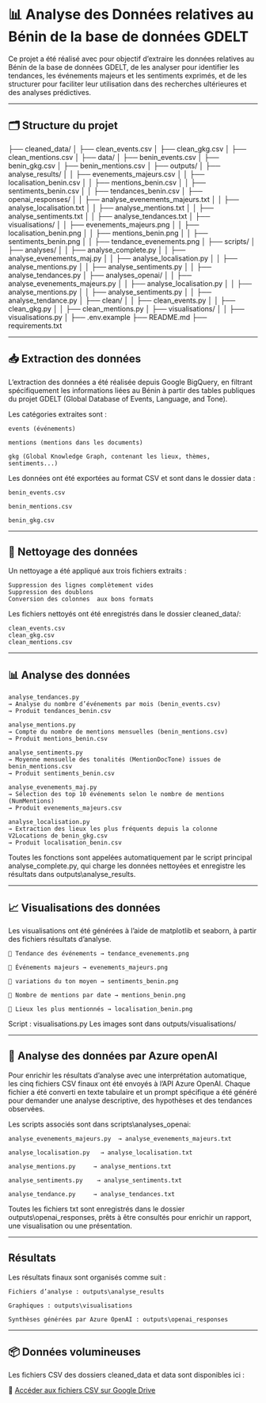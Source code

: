 # 📊 Analyse des Données relatives au Bénin de la base de données GDELT 

Ce projet a été réalisé avec pour objectif d’extraire les données relatives au Bénin de la base de données GDELT, de les analyser pour identifier les tendances, les événements majeurs et les sentiments exprimés, et de les structurer pour faciliter leur utilisation dans des recherches ultérieures et des analyses prédictives.
   
---

## 🗂 Structure du projet

├── cleaned_data/
│ ├── clean_events.csv
│ ├── clean_gkg.csv
│ ├── clean_mentions.csv
│
├── data/
│ ├── benin_events.csv
│ ├── benin_gkg.csv
│ ├── benin_mentions.csv
│
├── outputs/
│ ├── analyse_results/
│ │  ├── evenements_majeurs.csv
│ │  ├── localisation_benin.csv
│ │  ├── mentions_benin.csv
│ │  ├── sentiments_benin.csv
│ │  ├── tendances_benin.csv
│ ├── openai_responses/
│ │  ├── analyse_evenements_majeurs.txt
│ │  ├── analyse_localisation.txt
│ │  ├── analyse_mentions.txt
│ │  ├── analyse_sentiments.txt
│ │  ├── analyse_tendances.txt
│ ├── visualisations/
│ │  ├── evenements_majeurs.png
│ │  ├── localisation_benin.png
│ │  ├── mentions_benin.png
│ │  ├── sentiments_benin.png
│ │  ├── tendance_evenements.png
│
├── scripts/
│ ├── analyses/
│ │  ├── analyse_complete.py
│ │  ├── analyse_evenements_maj.py
│ │  ├── analyse_localisation.py
│ │  ├── analyse_mentions.py
│ │  ├── analyse_sentiments.py
│ │  ├── analyse_tendances.py
│ ├── analyses_openai/
│ │  ├── analyse_evenements_majeurs.py
│ │  ├── analyse_localisation.py
│ │  ├── analyse_mentions.py
│ │  ├── analyse_sentiments.py
│ │  ├── analyse_tendance.py
│ ├── clean/
│ │  ├── clean_events.py
│ │  ├── clean_gkg.py
│ │  ├── clean_mentions.py
│ ├── visualisations/
│ │  ├── visualisations.py
│
├── .env.example
├── README.md
├── requirements.txt


---


## 📥 Extraction des données  

L’extraction des données a été réalisée depuis Google BigQuery, en filtrant spécifiquement les informations liées au Bénin à partir des tables publiques du projet GDELT (Global Database of Events, Language, and Tone).

Les catégories extraites sont :

    events (événements)

    mentions (mentions dans les documents)

    gkg (Global Knowledge Graph, contenant les lieux, thèmes, sentiments...)

Les données ont été exportées au format CSV et sont dans le dossier data :

    benin_events.csv

    benin_mentions.csv

    benin_gkg.csv


---

## 🧹 Nettoyage des données 

Un nettoyage a été appliqué aux trois fichiers extraits :

    Suppression des lignes complètement vides
    Suppression des doublons 
    Conversion des colonnes  aux bons formats 

Les fichiers nettoyés ont été enregistrés dans le dossier cleaned_data/:

    clean_events.csv
    clean_gkg.csv
    clean_mentions.csv
---

## 📊 Analyse des données 

    analyse_tendances.py
    → Analyse du nombre d’événements par mois (benin_events.csv)
    → Produit tendances_benin.csv

    analyse_mentions.py
    → Compte du nombre de mentions mensuelles (benin_mentions.csv)
    → Produit mentions_benin.csv

    analyse_sentiments.py
    → Moyenne mensuelle des tonalités (MentionDocTone) issues de benin_mentions.csv
    → Produit sentiments_benin.csv

    analyse_evenements_maj.py
    → Sélection des top 10 événements selon le nombre de mentions (NumMentions)
    → Produit evenements_majeurs.csv

    analyse_localisation.py
    → Extraction des lieux les plus fréquents depuis la colonne V2Locations de benin_gkg.csv
    → Produit localisation_benin.csv

Toutes les fonctions sont appelées automatiquement par le script principal analyse_complete.py, qui charge les données nettoyées et enregistre les résultats dans outputs\analyse_results.

---

## 📈 Visualisations des données 

Les visualisations ont été générées à l’aide de matplotlib et seaborn, à partir des fichiers résultats d’analyse.

    📌 Tendance des événements → tendance_evenements.png

    📌 Événements majeurs → evenements_majeurs.png

    📌 variations du ton moyen → sentiments_benin.png

    📌 Nombre de mentions par date → mentions_benin.png 

    📌 Lieux les plus mentionnés → localisation_benin.png

Script : visualisations.py
Les images sont dans outputs/visualisations/

---

## 🤖 Analyse des données par Azure openAI

Pour enrichir les résultats d’analyse avec une interprétation automatique, les cinq fichiers CSV finaux ont été envoyés à l’API Azure OpenAI. Chaque fichier a été converti en texte tabulaire et un prompt spécifique a été généré pour demander une analyse descriptive, des hypothèses et des tendances observées.

Les scripts associés sont dans scripts\analyses_openai:

    analyse_evenements_majeurs.py  → analyse_evenements_majeurs.txt

    analyse_localisation.py   → analyse_localisation.txt

    analyse_mentions.py     → analyse_mentions.txt

    analyse_sentiments.py    → analyse_sentiments.txt

    analyse_tendance.py     → analyse_tendances.txt

Toutes les fichiers txt sont enregistrés dans le dossier outputs\openai_responses, prêts à être consultés pour enrichir un rapport, une visualisation ou une présentation.

---

## Résultats 

Les résultats finaux sont organisés comme suit :

    Fichiers d’analyse : outputs\analyse_results

    Graphiques : outputs\visualisations

    Synthèses générées par Azure OpenAI : outputs\openai_responses

---

## 📦 Données volumineuses

Les fichiers CSV des dossiers cleaned_data et data sont disponibles ici :

🔗 [Accéder aux fichiers CSV sur Google Drive](LIEN_ICI)



